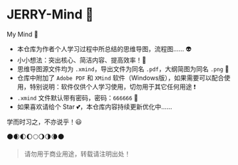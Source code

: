 # JERRY-Mind :speak_no_evil:
My Mind :helicopter:

- 本仓库为作者个人学习过程中所总结的思维导图，流程图…… :alien:
- 小小想法：突出核心、简洁内容、提高效率！:rocket:
- 思维导图源文件均为 `.xmind`，导出文件为同名 `.pdf`，大纲简图为同名 `.png` :eyes:
- 仓库中附加了 `Adobe PDF` 和 `XMind` 软件（Windows版），如果需要可以配合使用，特别说明：软件仅供个人学习使用，切勿用于其它任何用途 :exclamation:
- `.xmind` 文件默认带有密码，密码：`666666` :see_no_evil:
- 如果喜欢请给个 Star :two_hearts:，本仓库内容持续更新优化中……

学而时习之，不亦说乎！:smiley:

:new_moon::waxing_crescent_moon::first_quarter_moon::waxing_gibbous_moon::full_moon::waning_gibbous_moon::last_quarter_moon::waning_crescent_moon::new_moon:

> 请勿用于商业用途，转载请注明出处！


